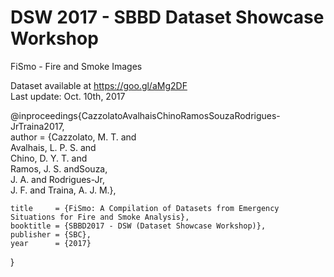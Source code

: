 # DSW 2017 - SBBD Dataset Showcase Workshop

FiSmo - Fire and Smoke Images

Dataset available at https://goo.gl/aMg2DF  
Last update: Oct. 10th, 2017

@inproceedings{CazzolatoAvalhaisChinoRamosSouzaRodrigues-JrTraina2017,  
    author    = {Cazzolato, M. T. and  
                  Avalhais, L. P. S. and  
                  Chino, D. Y. T. and  
                  Ramos, J. S. andSouza,  
									J. A. and Rodrigues-Jr,  
									J. F. and Traina, A. J. M.},  
                  
    title     = {FiSmo: A Compilation of Datasets from Emergency Situations for Fire and Smoke Analysis},  
    booktitle = {SBBD2017 - DSW (Dataset Showcase Workshop)},  
    publisher = {SBC},  
    year      = {2017}  
}

